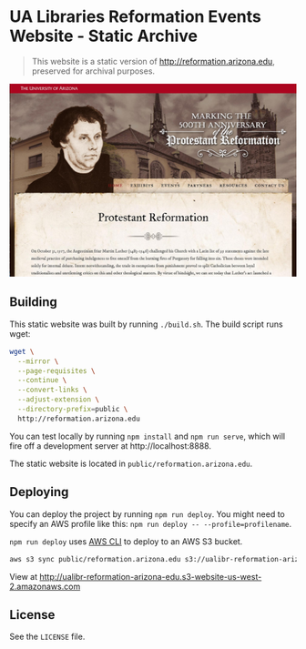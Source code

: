 # UA Libraries Reformation Events Website - Static Archive

> This website is a static version of http://reformation.arizona.edu, preserved for archival purposes.

![screenshot](screenshot.jpg)

## Building

This static website was built by running `./build.sh`. The build script runs wget:

```sh
wget \
  --mirror \
  --page-requisites \
  --continue \
  --convert-links \
  --adjust-extension \
  --directory-prefix=public \
  http://reformation.arizona.edu
```

You can test locally by running `npm install` and `npm run serve`, which will fire off a development server at http://localhost:8888.

The static website is located in `public/reformation.arizona.edu`.

## Deploying

You can deploy the project by running `npm run deploy`. You might need to specify an AWS profile like this: `npm run deploy -- --profile=profilename`.

`npm run deploy` uses [AWS CLI](https://aws.amazon.com/cli/) to deploy to an AWS S3 bucket.

```sh
aws s3 sync public/reformation.arizona.edu s3://ualibr-reformation-arizona-edu --delete
```

View at http://ualibr-reformation-arizona-edu.s3-website-us-west-2.amazonaws.com

## License

See the `LICENSE` file.
